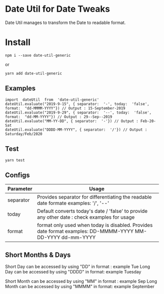 # Date Util for Date Tweaks

Date Util manages to transform the Date to readable format.


# Install

    npm i --save date-util-generic
or 

    yarn add date-util-generic

## Examples

    import  dateUtil  from  'date-util-generic'
    dateUtil.evaluate("2019-9-15", { separator:  '-', today:  'false', format:  "dd-MMMM-YYYY"}) // Output : 15-September-2019
    dateUtil.evaluate("2019-9-29", { separator:  '--', today:  'false', format:  "dd-MM-YYYY"}) // Output : 29--Sep--2019
    dateUtil.evaluate("MM-YY-DD", { separator:  '-'}) // Output : Feb-20-Sat
    dateUtil.evaluate("DDDD-MM-YYYY", { separator:  '/'}) // Output : Saturday/Feb/2020
    

## Test

    yarn test

## Configs
| Parameter | Usage |
|--|--|
| separator | Provides separator for differentiating the readable date formate examples: '/', '--' |
| today | Default converts today's date / 'false' to provide any other date : check examples for usage|
| format | format only used when today is disabled. Provides date format examples: DD-MMMM-YYYY  MM-DD-YYYY dd-mm-YYYY |


## Short Months & Days

Short Day can be accessed by using "DD" in format  : example Tue
Long Day can be accessed by using "DDDD" in format: example Tuesday

Short Month can be accessed by using "MM" in format  : example Sep
Long Month can be accessed by using "MMMM" in format: example September